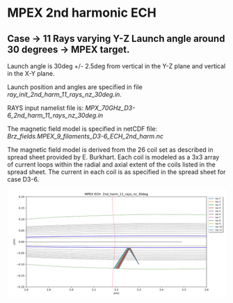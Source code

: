# MPEX 2nd harmonic ECH
## Case -> 11 Rays varying Y-Z Launch angle around 30 degrees ->  MPEX target.


Launch angle is 30deg +/- 2.5deg from vertical in the Y-Z plane and vertical in the
X-Y plane.

Launch position and angles are specified in file *ray_init_2nd_harm_11_rays_nz_30deg.in*.

RAYS input namelist file is: *MPX_70GHz_D3-6_2nd_harm_11_rays_nz_30deg.in*

The magnetic field model is specified in netCDF file:
<br>*Brz_fields.MPEX_9_filaments_D3-6_ECH_2nd_harm.nc*


The magnetic field model is derived from the 26 coil set as described in spread sheet
provided by E. Burkhart. Each coil is modeled as a 3x3 array of current loops within the
radial and axial extent of the coils listed in the spread sheet.  The current in each
coil is as specified in the spread sheet for case D3-6.

![Screenshot](Ray_trajectories.png)

